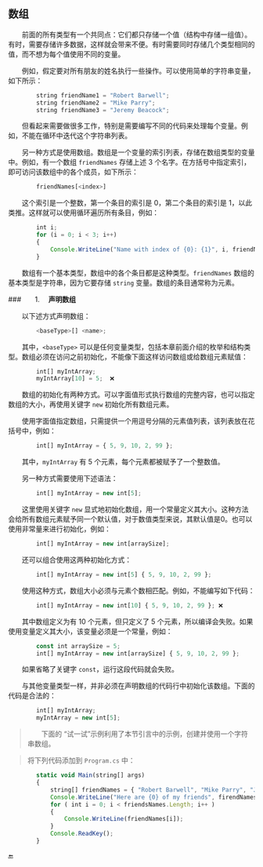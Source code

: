 ## 数组

&emsp;&emsp;前面的所有类型有一个共同点：它们都只存储一个值（结构中存储一组值）。有时，需要存储许多数据，这样就会带来不便。有时需要同时存储几个类型相同的值，而不想为每个值使用不同的变量。

&emsp;&emsp;例如，假定要对所有朋友的姓名执行一些操作。可以使用简单的字符串变量，如下所示：

```javascript
        string friendName1 = "Robert Barwell";
        string friendName2 = "Mike Parry";
        string friendName3 = "Jeremy Beacock";
```


&emsp;&emsp;但看起来需要做很多工作，特别是需要编写不同的代码来处理每个变量。例如，不能在循环中迭代这个字符串列表。

&emsp;&emsp;另一种方式是使用数组。数组是一个变量的索引列表，存储在数组类型的变量中。例如，有一个数组 `friendNames` 存储上述 3 个名字。在方括号中指定索引，即可访问该数组中的各个成员，如下所示：

```javascript
        friendNames[<index>]
```

&emsp;&emsp;这个索引是一个整数，第一个条目的索引是 0，第二个条目的索引是 1，以此类推。这样就可以使用循环遍历所有条目，例如：

```javascript
        int i;
        for (i = 0; i < 3; i++)
        {
            Console.WriteLine("Name with index of {0}: {1}", i, friendNames[i]);
        }
```

&emsp;&emsp;数组有一个基本类型，数组中的各个条目都是这种类型。`friendNames` 数组的基本类型是字符串，因为它要存储 `string` 变量。数组的条目通常称为元素。

###&emsp;&emsp;1. &emsp;**声明数组**

&emsp;&emsp;以下述方式声明数组：

```javascript
        <baseType>[] <name>;
```

&emsp;&emsp;其中，`<baseType>` 可以是任何变量类型，包括本章前面介绍的枚举和结构类型。数组必须在访问之前初始化，不能像下面这样访问数组或给数组元素赋值：

```javascript
        int[] myIntArray;
        myIntArray[10] = 5;  ❌
```

&emsp;&emsp;数组的初始化有两种方式。可以字面值形式执行数组的完整内容，也可以指定数组的大小，再使用关键字 `new` 初始化所有数组元素。

&emsp;&emsp;使用字面值指定数组，只需提供一个用逗号分隔的元素值列表，该列表放在花括号中，例如：

```javascript
        int[] myIntArray = { 5, 9, 10, 2, 99 };
```

&emsp;&emsp;其中，`myIntArray` 有 5 个元素，每个元素都被赋予了一个整数值。

&emsp;&emsp;另一种方式需要使用下述语法：

```javascript
        int[] myIntArray = new int[5];
``` 

&emsp;&emsp;这里使用关键字 `new` 显式地初始化数组，用一个常量定义其大小。这种方法会给所有数组元素赋予同一个默认值，对于数值类型来说，其默认值是0。也可以使用非常量来进行初始化，例如：

```javascript
        int[] myIntArray = new int[arraySize];
```

&emsp;&emsp;还可以组合使用这两种初始化方式：

```javascript
        int[] myIntArray = new int[5] { 5, 9, 10, 2, 99 };
```

&emsp;&emsp;使用这种方式，数组大小必须与元素个数相匹配。例如，不能编写如下代码：

```javascript
        int[] myIntArray = new int[10] { 5, 9, 10, 2, 99 }; ❌
```

&emsp;&emsp;其中数组定义为有 10 个元素，但只定义了 5 个元素，所以编译会失败。如果使用变量定义其大小，该变量必须是一个常量，例如：

```javascript
        const int arraySize = 5;
        int[] myIntArray = new int[arraySize] { 5, 9, 10, 2, 99 };
```

&emsp;&emsp;如果省略了关键字 `const`，运行这段代码就会失败。

&emsp;&emsp;与其他变量类型一样，并非必须在声明数组的代码行中初始化该数组。下面的代码是合法的：

```javascript
        int[] myIntArray;
        myIntArray = new int[5];
```

>&emsp;&emsp;下面的 “试一试”示例利用了本节引言中的示例，创建并使用一个字符串数组。

>将下列代码添加到 `Program.cs` 中：

```javascript
        static void Main(string[] args)
        {
            string[] friendNames = { "Robert Barwell", "Mike Parry", "Jeremy Beacock" };
            Console.WriteLine("Here are {0} of my friends", firendNames.Lenth);
            for ( int i = 0; i < friendsNames.Length; i++ )
            {
                Console.WriteLine(friendNames[i]);
            }
            Console.ReadKey();
        }
```













🔚